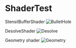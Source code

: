 # ShaderTest


StensilBufferShader
![BulletHole](stensil.gif)

DesolveShader
![Desolve](Desolve.gif)

Geometry shader
![Geometry](geom.gif)